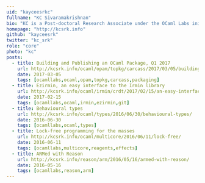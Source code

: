 ```yaml
---
uid: "kayceesrkc"
fullname: "KC Sivaramakrishnan"
bio: "KC is a Post-doctoral Research Associate under the OCaml Labs initiative at the University of Cambridge Computer Lab, an [1851 Research Fellow](https://www.royalcommission1851.org/awards/) and a [Research Fellow at Darwin College](https://www.darwin.cam.ac.uk/), Cambridge."
homepage: "http://kcsrk.info"
github: "kayceesrk"
twitter: "kc_srk"
role: "core"
photo: "kc"
posts:
  - title: Building and Publishing an OCaml Package, Q1 2017
    url: http://kcsrk.info/ocaml/opam/topkg/carcass/2017/03/05/building-and-publishing-an-OCaml-package/
    date: 2017-03-05
    tags: [ocamllabs,ocaml,opam,topkg,carcass,packaging]
  - title: Ezirmin, an easy interface to the Irmin library
    url: http://kcsrk.info/ocaml/irmin/crdt/2017/02/15/an-easy-interface-to-irmin-library/
    date: 2017-02-15
    tags: [ocamllabs,ocaml,irmin,ezirmin,git]
  - title: Behavioural types
    url: http://kcsrk.info/ocaml/types/2016/06/30/behavioural-types/
    date: 2016-06-30
    tags: [ocamllabs,ocaml,types]
  - title: Lock-free programming for the masses
    url: http://kcsrk.info/ocaml/multicore/2016/06/11/lock-free/
    date: 2016-06-11
    tags: [ocamllabs,multicore,reagents,effects]
  - title: ARMed with Reason
    url: http://kcsrk.info/reason/arm/2016/05/16/armed-with-reason/
    date: 2016-05-16
    tags: [ocamllabs,reason,arm]
---
```


